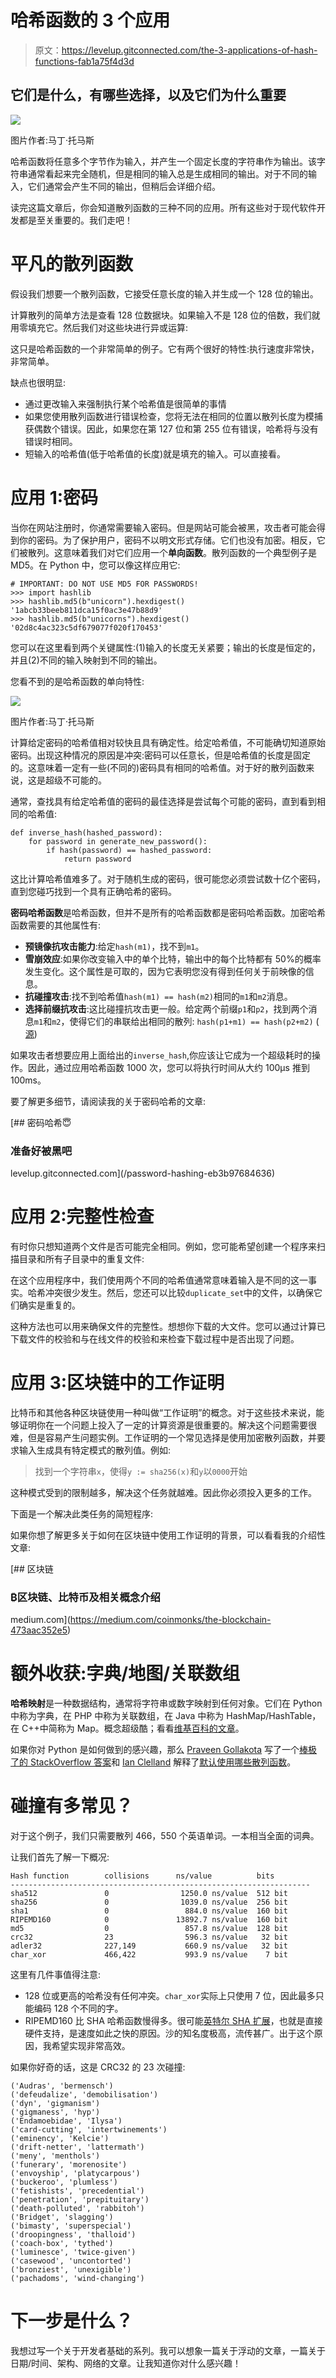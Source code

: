 # 哈希函数的 3 个应用

> 原文：<https://levelup.gitconnected.com/the-3-applications-of-hash-functions-fab1a75f4d3d>

## 它们是什么，有哪些选择，以及它们为什么重要

![](img/6d6f408e3c5333f67367f783ef3312f6.png)

图片作者:马丁·托马斯

哈希函数将任意多个字节作为输入，并产生一个固定长度的字符串作为输出。该字符串通常看起来完全随机，但是相同的输入总是生成相同的输出。对于不同的输入，它们通常会产生不同的输出，但稍后会详细介绍。

读完这篇文章后，你会知道散列函数的三种不同的应用。所有这些对于现代软件开发都是至关重要的。我们走吧！

# 平凡的散列函数

假设我们想要一个散列函数，它接受任意长度的输入并生成一个 128 位的输出。

计算散列的简单方法是查看 128 位数据块。如果输入不是 128 位的倍数，我们就用零填充它。然后我们对这些块进行异或运算:

这只是哈希函数的一个非常简单的例子。它有两个很好的特性:执行速度非常快，非常简单。

缺点也很明显:

*   通过更改输入来强制执行某个哈希值是很简单的事情
*   如果您使用散列函数进行错误检查，您将无法在相同的位置以散列长度为模捕获偶数个错误。因此，如果您在第 127 位和第 255 位有错误，哈希将与没有错误时相同。
*   短输入的哈希值(低于哈希值的长度)就是填充的输入。可以直接看。

# 应用 1:密码

当你在网站注册时，你通常需要输入密码。但是网站可能会被黑，攻击者可能会得到你的密码。为了保护用户，密码不以明文形式存储。它们也没有加密。相反，它们被散列。这意味着我们对它们应用一个**单向函数**。散列函数的一个典型例子是 MD5。在 Python 中，您可以像这样应用它:

```
# IMPORTANT: DO NOT USE MD5 FOR PASSWORDS!
>>> import hashlib
>>> hashlib.md5(b"unicorn").hexdigest()
'1abcb33beeb811dca15f0ac3e47b88d9'
>>> hashlib.md5(b"unicorns").hexdigest()
'02d8c4ac323c5df679077f020f170453'
```

您可以在这里看到两个关键属性:(1)输入的长度无关紧要；输出的长度是恒定的，并且(2)不同的输入映射到不同的输出。

您看不到的是哈希函数的单向特性:

![](img/d4ede014f8fe27a9f60f2fef35463e37.png)

图片作者:马丁·托马斯

计算给定密码的哈希值相对较快且具有确定性。给定哈希值，不可能确切知道原始密码。出现这种情况的原因是冲突:密码可以任意长，但是哈希值的长度是固定的。这意味着一定有一些(不同的)密码具有相同的哈希值。对于好的散列函数来说，这是超级不可能的。

通常，查找具有给定哈希值的密码的最佳选择是尝试每个可能的密码，直到看到相同的哈希值:

```
def inverse_hash(hashed_password):
    for password in generate_new_password():
        if hash(password) == hashed_password:
            return password
```

这比计算哈希值难多了。对于随机生成的密码，很可能您必须尝试数十亿个密码，直到您碰巧找到一个具有正确哈希的密码。

**密码哈希函数**是哈希函数，但并不是所有的哈希函数都是密码哈希函数。加密哈希函数需要的其他属性有:

*   **预镜像抗攻击能力**:给定`hash(m1)`，找不到`m1`。
*   **雪崩效应**:如果你改变输入中的单个比特，输出中的每个比特都有 50%的概率发生变化。这个属性是可取的，因为它表明您没有得到任何关于前映像的信息。
*   **抗碰撞攻击**:找不到哈希值`hash(m1) == hash(m2)`相同的`m1`和`m2`消息。
*   **选择前缀抗攻击**:这比碰撞抗攻击更一般。给定两个前缀`p1`和`p2`，找到两个消息`m1`和`m2`，使得它们的串联给出相同的散列:
    `hash(p1+m1) == hash(p2+m2)` ( [源](https://en.wikipedia.org/wiki/Collision_attack))

如果攻击者想要应用上面给出的`inverse_hash`,你应该让它成为一个超级耗时的操作。因此，通过应用哈希函数 1000 次，您可以将执行时间从大约 100μs 推到 100ms。

要了解更多细节，请阅读我的关于密码哈希的文章:

[](/password-hashing-eb3b97684636) [## 密码哈希😇

### 准备好被黑吧

levelup.gitconnected.com](/password-hashing-eb3b97684636) 

# 应用 2:完整性检查

有时你只想知道两个文件是否可能完全相同。例如，您可能希望创建一个程序来扫描目录和所有子目录中的重复文件:

在这个应用程序中，我们使用两个不同的哈希值通常意味着输入是不同的这一事实。哈希冲突很少发生。然后，您还可以比较`duplicate_set`中的文件，以确保它们确实是重复的。

这种方法也可以用来确保文件的完整性。想想你下载的大文件。您可以通过计算已下载文件的校验和与在线文件的校验和来检查下载过程中是否出现了问题。

# 应用 3:区块链中的工作证明

比特币和其他各种区块链使用一种叫做“工作证明”的概念。对于这些技术来说，能够证明你在一个问题上投入了一定的计算资源是很重要的。解决这个问题需要很难，但是容易产生问题实例。工作证明的一个常见选择是使用加密散列函数，并要求输入生成具有特定模式的散列值。例如:

> 找到一个字符串`x`，使得`y := sha256(x)`和`y`以`0000`开始

这种模式受到的限制越多，解决这个任务就越难。因此你必须投入更多的工作。

下面是一个解决此类任务的简短程序:

如果你想了解更多关于如何在区块链中使用工作证明的背景，可以看看我的介绍性文章:

[](https://medium.com/coinmonks/the-blockchain-473aac352e5) [## 区块链

### ₿区块链、比特币及相关概念介绍

medium.com](https://medium.com/coinmonks/the-blockchain-473aac352e5) 

# 额外收获:字典/地图/关联数组

**哈希映射**是一种数据结构，通常将字符串或数字映射到任何对象。它们在 Python 中称为字典，在 PHP 中称为关联数组，在 Java 中称为 HashMap/HashTable，在 C++中简称为 Map。概念超级酷；看看[维基百科的文章](https://en.wikipedia.org/wiki/Hash_table)。

如果你对 Python 是如何做到的感兴趣，那么 [Praveen Gollakota](https://medium.com/u/50a1e60db988?source=post_page-----fab1a75f4d3d--------------------------------) 写了一个[棒极了的 StackOverflow 答案](https://stackoverflow.com/a/9022835/562769)和 [Ian Clelland](https://medium.com/u/e72f14e8b4ab?source=post_page-----fab1a75f4d3d--------------------------------) 解释了[默认使用哪些散列函数](https://stackoverflow.com/a/8998010/562769)。

# 碰撞有多常见？

对于这个例子，我们只需要散列 466，550 个英语单词。一本相当全面的词典。

让我们首先了解一下概况:

```
Hash function        collisions      ns/value          bits
-------------------------------------------------------------------
sha512               0                1250.0 ns/value  512 bit
sha256               0                1039.0 ns/value  256 bit
sha1                 0                 884.0 ns/value  160 bit
RIPEMD160            0               13892.7 ns/value  160 bit
md5                  0                 857.8 ns/value  128 bit
crc32                23                596.3 ns/value   32 bit
adler32              227,149           660.9 ns/value   32 bit
char_xor             466,422           993.9 ns/value    7 bit
```

这里有几件事值得注意:

*   128 位或更高的哈希没有任何冲突。`char_xor`实际上只使用 7 位，因此最多只能编码 128 个不同的字。
*   RIPEMD160 比 SHA 哈希函数慢得多。很可能[英特尔 SHA 扩展](https://en.wikipedia.org/wiki/Intel_SHA_extensions)，也就是直接硬件支持，是速度如此之快的原因。沙的知名度极高，流传甚广。出于这个原因，我希望实现非常高效。

如果你好奇的话，这是 CRC32 的 23 次碰撞:

```
('Audras', 'bermensch')
('defeudalize', 'demobilisation')
('dyn', 'gigmanism')
('gigmaness', 'hyp')
('Endamoebidae', 'Ilysa')
('card-cutting', 'intertwinements')
('eminency', 'Kelcie')
('drift-netter', 'lattermath')
('meny', 'menthols')
('funerary', 'morenosite')
('envoyship', 'platycarpous')
('buckeroo', 'plumless')
('fetishists', 'precedential')
('penetration', 'prepituitary')
('death-polluted', 'rabbitoh')
('Bridget', 'slagging')
('bimasty', 'superspecial')
('droopingness', 'thalloid')
('coach-box', 'tythed')
('luminesce', 'twice-given')
('casewood', 'uncontorted')
('bronziest', 'unexigible')
('pachadoms', 'wind-changing')
```

# 下一步是什么？

我想过写一个关于开发者基础的系列。我可以想象一篇关于浮动的文章，一篇关于日期/时间、架构、网络的文章。让我知道你对什么感兴趣！
